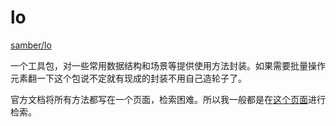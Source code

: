# lo

[samber/lo](https://github.com/samber/lo)

一个工具包，对一些常用数据结构和场景等提供使用方法封装。如果需要批量操作元素翻一下这个包说不定就有现成的封装不用自己造轮子了。

官方文档将所有方法都写在一个页面，检索困难。所以我一般都是在[这个页面](https://zhuanlan.zhihu.com/p/569464541)进行检索。
